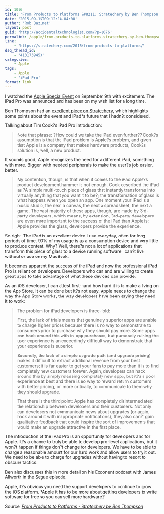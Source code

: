 ```yaml
---
id: 1076
title: 'From Products to Platforms &#8211; Stratechery by Ben Thompson'
date: '2015-09-15T09:12:18-04:00'
author: 'Rob Bazinet'
layout: post
guid: 'http://accidentaltechnologist.com/?p=1076'
permalink: /apple/from-products-to-platforms-stratechery-by-ben-thompson-2/
link:
    - 'https://stratechery.com/2015/from-products-to-platforms/'
dsq_thread_id:
    - '4131739453'
categories:
    - Apple
tags:
    - Apple
    - 'iPad Pro'
format: link
---
```


I watched the [Apple Special Event](http://www.apple.com/apple-events/september-2015/) on September 9th with excitement. The iPad Pro was announced and has been on my wish list for a long time.

Ben Thompson had an [excellent piece on Stratechery](https://stratechery.com/2015/from-products-to-platforms/), which highlights some points about the event and iPad?s future that I hadn?t considered.

Talking about Tim Cook?s iPad Pro introduction:

> Note that phrase: ?How could we take the iPad even further?? Cook?s assumption is that the iPad problem is Apple?s problem, and given that Apple is a company that makes hardware products, Cook?s solution is, well, a new product.

It sounds good, Apple recognizes the need for a different iPad, something with more. Bigger, with needed peripherals to make the user?s job easier, better.

> My contention, though, is that when it comes to the iPad Apple?s product development hammer is not enough. Cook described the iPad as ?A simple multi-touch piece of glass that instantly transforms into virtually anything that you want it to be?; the transformation of glass is what happens when you open an app. One moment your iPad is a music studio, the next a canvas, the next a spreadsheet, the next a game. The vast majority of these apps, though, are made by 3rd-party developers, which means, by extension, 3rd-party developers are even more important to the success of the iPad than Apple is: Apple provides the glass, developers provide the experience.

So right. The iPad is an excellent device I use everyday, often for long periods of time. 90% of my usage is as a consumption device and very little to produce content. Why? Well, there?s not a lot of applications that transform this piece of glass to a device running software I can?t live without or use on my MacBook.

It becomes apparent the success of the iPad and now the professional iPad Pro is reliant on developers. Developers who can and are willing to create great apps to take advantage of what these devices can provide.

As an iOS developer, I can attest first-hand how hard it is to make a living on the App Store. It can be done but it?s not easy. Apple needs to change the way the App Store works, the way developers have been saying they need it to work:

> The problem for iPad developers is three-fold:
> 
> First, the lack of trials means that genuinely superior apps are unable to charge higher prices because there is no way to demonstrate to consumers prior to purchase why they should pay more. Some apps can hack around this with in-app purchases, but purposely ruining the user experience is an exceedingly difficult way to demonstrate that your experience is superior.
> 
> Secondly, the lack of a simple upgrade path (and upgrade pricing) makes it difficult to extract additional revenue from your best customers; it is far easier to get your fans to pay more than it is to find completely new customers forever. Again, developers can hack around this by simply releasing completely new apps, but it?s a poor experience at best and there is no way to reward return customers with better pricing, or, more critically, to communicate to them why they should upgrade.
> 
> That there is the third point: Apple has completely disintermediated the relationship between developers and their customers. Not only can developers not communicate news about upgrades (or again, hack around it with inappropriate notifications), they also can?t gain qualitative feedback that could inspire the sort of improvements that would make an upgrade attractive in the first place.

The introduction of the iPad Pro is an opportunity for developers and for Apple. It?s a chance to truly be able to develop pro-level applications, but it won?t happen if things don?t change for developers. We have to be able to charge a reasonable amount for our hard work and allow users to try it out. We need to be able to charge for upgrades without having to resort to obscure tactics.

[Ben also discusses this in more detail on his Exponent podcast](http://exponent.fm/episode-051-segue/) with James Allworth in the Segue episode.

Apple, it?s obvious you need the support developers to continue to grow the iOS platform. ?Apple it has to be more about getting developers to write software for free so you can sell more hardware.?

Source: *[From Products to Platforms - Stratechery by Ben Thompson](https://stratechery.com/2015/from-products-to-platforms/)*